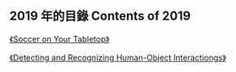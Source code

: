 ## 2019 年的目錄 Contents of 2019  

[《Soccer on Your Tabletop》](January/10.md)

[《Detecting and Recognizing Human-Object Interactiongs》](March/5.md)
